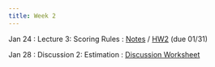 ```yaml
---
title: Week 2
---
```


Jan 24
: Lecture 3: Scoring Rules 
   : [Notes](https://forecasting.quarto.pub/book/scoring-rules.html)  / [HW2](/assets/hw2/hw2.pdf) (due 01/31)

<!-- Jan 26 -->
<!-- : Lecture 4: Estimation -->
<!--     : [Notes](/lectures/lec4-estimation) -->   

Jan 28
: Discussion 2: Estimation
    :  [Discussion Worksheet](https://docs.google.com/document/d/126_yWvcHjDPrygqMn1FIa97zELWSS0GFQGwiWnMgHLY)
